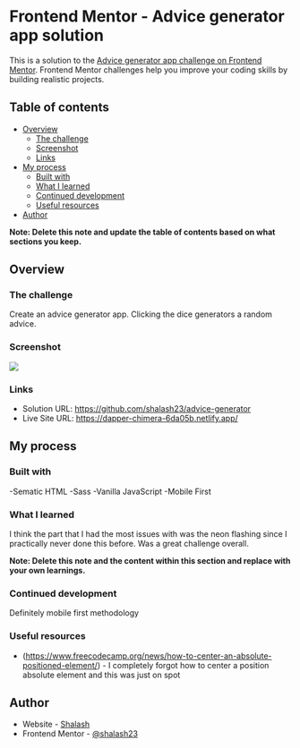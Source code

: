 # Frontend Mentor - Advice generator app solution

This is a solution to the [Advice generator app challenge on Frontend Mentor](https://www.frontendmentor.io/challenges/advice-generator-app-QdUG-13db). Frontend Mentor challenges help you improve your coding skills by building realistic projects.

## Table of contents

- [Overview](#overview)
  - [The challenge](#the-challenge)
  - [Screenshot](#screenshot)
  - [Links](#links)
- [My process](#my-process)
  - [Built with](#built-with)
  - [What I learned](#what-i-learned)
  - [Continued development](#continued-development)
  - [Useful resources](#useful-resources)
- [Author](#author)


**Note: Delete this note and update the table of contents based on what sections you keep.**

## Overview

### The challenge

Create an advice generator app. Clicking the dice generators a random advice.

### Screenshot

![](./Screenshot.jpg)


### Links

- Solution URL: https://github.com/shalash23/advice-generator
- Live Site URL: https://dapper-chimera-6da05b.netlify.app/

## My process

### Built with

-Sematic HTML
-Sass
-Vanilla JavaScript
-Mobile First


### What I learned
I think the part that I had the most issues with was the neon flashing since I practically never done this before. Was a great challenge overall.


**Note: Delete this note and the content within this section and replace with your own learnings.**

### Continued development

Definitely mobile first methodology



### Useful resources

- (https://www.freecodecamp.org/news/how-to-center-an-absolute-positioned-element/) - I completely forgot how to center a position absolute element and this was just on spot



## Author

- Website - [Shalash](https://www.github.com/shalash23)
- Frontend Mentor - [@shalash23](https://www.frontendmentor.io/profile/yourusername)




